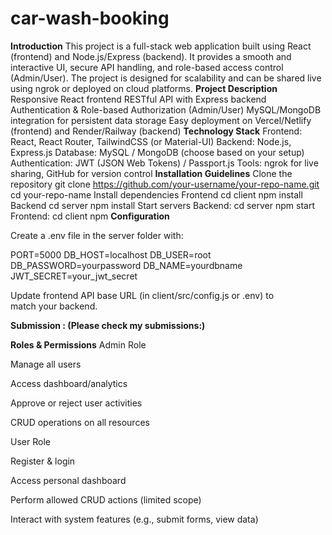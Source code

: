 # car-wash-booking

**Introduction**
This project is a full-stack web application built using React (frontend) and Node.js/Express (backend). It provides a smooth and interactive UI, secure API handling, and role-based access control (Admin/User). The project is designed for scalability and can be shared live using ngrok or deployed on cloud platforms.
**Project Description**
Responsive React frontend
RESTful API with Express backend
Authentication & Role-based Authorization (Admin/User)
MySQL/MongoDB integration for persistent data storage
Easy deployment on Vercel/Netlify (frontend) and Render/Railway (backend)
**Technology Stack**
Frontend: React, React Router, TailwindCSS (or Material-UI)
Backend: Node.js, Express.js
Database: MySQL / MongoDB (choose based on your setup)
Authentication: JWT (JSON Web Tokens) / Passport.js
Tools: ngrok for live sharing, GitHub for version control
**Installation Guidelines**
Clone the repository
git clone https://github.com/your-username/your-repo-name.git
cd your-repo-name
Install dependencies
Frontend
cd client
npm install
Backend
cd server
npm install
Start servers
Backend:
cd server
npm start
Frontend:
cd client
npm
**Configuration**

Create a .env file in the server folder with:

PORT=5000
DB_HOST=localhost
DB_USER=root
DB_PASSWORD=yourpassword
DB_NAME=yourdbname
JWT_SECRET=your_jwt_secret

Update frontend API base URL (in client/src/config.js or .env) to match your backend.

**Submission : (Please check my submissions:)**


**Roles & Permissions**
Admin Role

Manage all users

Access dashboard/analytics

Approve or reject user activities

CRUD operations on all resources

User Role

Register & login

Access personal dashboard

Perform allowed CRUD actions (limited scope)

Interact with system features (e.g., submit forms, view data)



